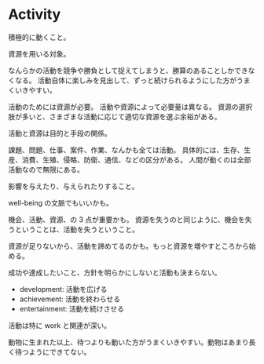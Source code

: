 # Activity

積極的に動くこと。

資源を用いる対象。

なんらかの活動を競争や勝負として捉えてしまうと、勝算のあることしかできなくなる。
活動自体に楽しみを見出して、ずっと続けられるようにした方がうまくいきやすい。

活動のためには資源が必要。
活動や資源によって必要量は異なる。
資源の選択肢が多いと、さまざまな活動に応じて適切な資源を選ぶ余裕がある。

活動と資源は目的と手段の関係。

課題、問題、仕事、案件、作業、なんかも全ては活動。
具体的には、生存、生産、消費、生殖、侵略、防衛、通信、などの区分がある。
人間が動くのは全部活動なので無限にある。

影響を与えたり、与えられたりすること。

well-being の文脈でもいいかも。

機会、活動、資源、の 3 点が重要かも。
資源を失うのと同じように、機会を失うということは、活動を失うということ。

資源が足りないから、活動を諦めてるのかも。もっと資源を増やすところから始める。

成功や達成したいこと、方針を明らかにしないと活動も決まらない。

- development: 活動を広げる
- achievement: 活動を終わらせる
- entertainment: 活動を続けさせる

活動は特に work と関連が深い。

動物に生まれた以上、待つよりも動いた方がうまくいきやすい。動物はあまり長く待つようにできてない。
